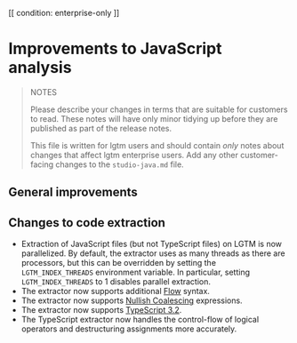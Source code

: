 [[ condition: enterprise-only ]]

# Improvements to JavaScript analysis

> NOTES
>
> Please describe your changes in terms that are suitable for
> customers to read. These notes will have only minor tidying up
> before they are published as part of the release notes.
>
> This file is written for lgtm users and should contain *only*
> notes about changes that affect lgtm enterprise users. Add
> any other customer-facing changes to the `studio-java.md`
> file.
>

## General improvements

## Changes to code extraction

* Extraction of JavaScript files (but not TypeScript files) on LGTM is now parallelized. By default, the extractor uses as many threads as there are processors, but this can be overridden by setting the `LGTM_INDEX_THREADS` environment variable. In particular, setting `LGTM_INDEX_THREADS` to 1 disables parallel extraction.
* The extractor now supports additional [Flow](https://flow.org/) syntax.
* The extractor now supports [Nullish Coalescing](https://github.com/tc39/proposal-nullish-coalescing) expressions.
* The extractor now supports [TypeScript 3.2](https://www.typescriptlang.org/docs/handbook/release-notes/typescript-3-2.html).
* The TypeScript extractor now handles the control-flow of logical operators and destructuring assignments more accurately.
